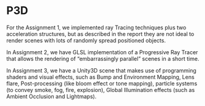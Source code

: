 # P3D
For the Assignment 1, we implemented ray Tracing techniques plus two acceleration structures, but as described in the report they are not ideal to render scenes with lots of randomly spread positioned objects. 

In Assignment 2, we have GLSL implementation of a Progressive Ray Tracer that allows the rendering of “embarrassingly parallel” scenes in a short time.

In Assignment 3, we have a Unity3D scene that makes use of programming shaders and visual effects, such as Bump and Environment Mapping, Lens flare, Post-processing (like bloom effect or tone mapping), particle systems (to convey smoke, fog, fire, explosion), Global Illumination effects (such as Ambient Occlusion and Lightmaps).
